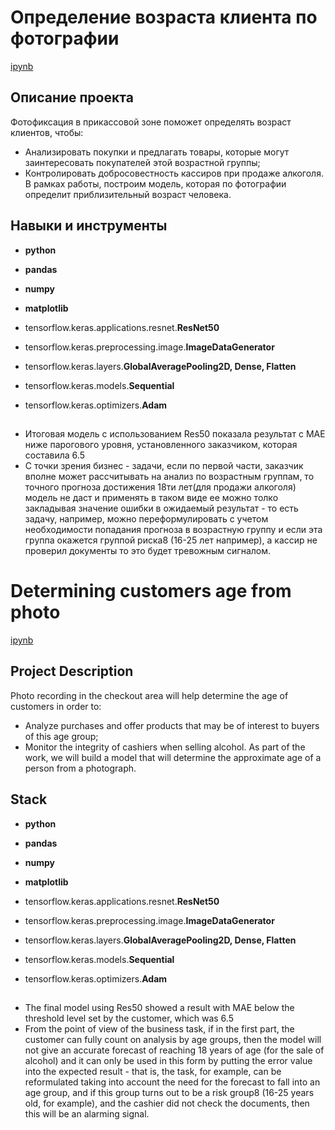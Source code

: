 # Определение возраста клиента по фотографии

[ipynb](https://github.com/KlyuchevenkoE/yandex_praktikum/blob/master/notebooks/13_CV__cusomers_age/CV__cusomers_age.ipynb)

## Описание проекта

Фотофиксация в прикассовой зоне поможет определять возраст клиентов, чтобы:

* Анализировать покупки и предлагать товары, которые могут заинтересовать покупателей этой возрастной группы;
* Контролировать добросовестность кассиров при продаже алкоголя. В рамках работы, построим модель, которая по фотографии определит приблизительный возраст человека.

## Навыки и инструменты

- **python**
- **pandas**
- **numpy**
- **matplotlib**

- tensorflow.keras.applications.resnet.**ResNet50**
- tensorflow.keras.preprocessing.image.**ImageDataGenerator**
- tensorflow.keras.layers.**GlobalAveragePooling2D, Dense, Flatten**
- tensorflow.keras.models.**Sequential**
- tensorflow.keras.optimizers.**Adam**


## 

* Итоговая модель с использованием Res50 показала результат с MAE ниже парогового уровня, установленного заказчиком, которая составила 6.5
* С точки зрения бизнес - задачи, если по первой части, заказчик вполне может рассчитывать на анализ по возрастным группам, то точного прогноза достижения 18ти лет(для продажи алкоголя) модель не даст и применять в таком виде ее можно толко закладывая значение ошибки в ожидаемый результат - то есть задачу, например, можно переформулировать с учетом необходимости попадания прогноза в возрастную группу и если эта группа окажется группой риска8 (16-25 лет например), а кассир не проверил документы то это будет тревожным сигналом.
# Determining customers age from photo

[ipynb](https://github.com/KlyuchevenkoE/yandex_praktikum/blob/master/notebooks/12_ml_text__toxic_comments/ml_text__toxic_comments.ipynb)

## Project Description

Photo recording in the checkout area will help determine the age of customers in order to:

* Analyze purchases and offer products that may be of interest to buyers of this age group;
* Monitor the integrity of cashiers when selling alcohol. As part of the work, we will build a model that will determine the approximate age of a person from a photograph.
## Stack

- **python**
- **pandas**
- **numpy**
- **matplotlib**

- tensorflow.keras.applications.resnet.**ResNet50**
- tensorflow.keras.preprocessing.image.**ImageDataGenerator**
- tensorflow.keras.layers.**GlobalAveragePooling2D, Dense, Flatten**
- tensorflow.keras.models.**Sequential**
- tensorflow.keras.optimizers.**Adam**

## 
* The final model using Res50 showed a result with MAE below the threshold level set by the customer, which was 6.5
* From the point of view of the business task, if in the first part, the customer can fully count on analysis by age groups, then the model will not give an accurate forecast of reaching 18 years of age (for the sale of alcohol) and it can only be used in this form by putting the error value into the expected result - that is, the task, for example, can be reformulated taking into account the need for the forecast to fall into an age group, and if this group turns out to be a risk group8 (16-25 years old, for example), and the cashier did not check the documents, then this will be an alarming signal.
